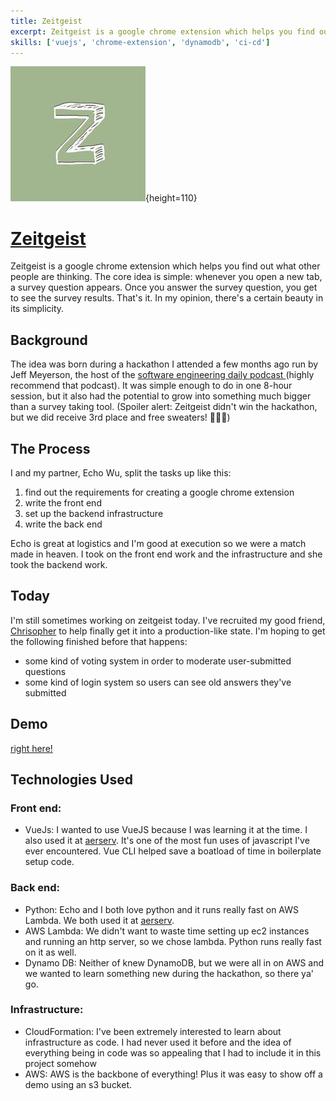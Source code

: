 ```yaml
---
title: Zeitgeist
excerpt: Zeitgeist is a google chrome extension which helps you find out what other people are thinking.
skills: ['vuejs', 'chrome-extension', 'dynamodb', 'ci-cd']
---
```


![zeitgeist](./images/zeitgeist.jpeg){height=110}

# [Zeitgeist](https://github.com/ZeitgeistOrg)

Zeitgeist is a google chrome extension which helps you find out what other people are thinking. The core idea is simple: whenever you open a new tab, a survey question appears. Once you answer the survey question, you get to see the survey results. That's it. In my opinion, there's a certain beauty in its simplicity.

## Background

The idea was born during a hackathon I attended a few months ago run by Jeff Meyerson, the host of the [software engineering daily podcast ](https://softwareengineeringdaily.com/category/all-episodes/exclusive-content/Podcast/)(highly recommend that podcast). It was simple enough to do in one 8-hour session, but it also had the potential to grow into something much bigger than a survey taking tool. (Spoiler alert: Zeitgeist didn't win the hackathon, but we did receive 3rd place and free sweaters! :coat::coat::coat:)

## The Process

I and my partner, Echo Wu, split the tasks up like this:

1. find out the requirements for creating a google chrome extension
2. write the front end 
3. set up the backend infrastructure
4. write the back end 

Echo is great at logistics and I'm good at execution so we were a match made in heaven. I took on the front end work and the infrastructure and she took the backend work.

## Today

I'm still sometimes working on zeitgeist today. I've recruited my good friend, [Chrisopher](http://www.chris-squared.xyz/) to help finally get it into a production-like state. I'm hoping to get the following finished before that happens:

* some kind of voting system in order to moderate user-submitted questions
* some kind of login system so users can see old answers they've submitted

## Demo

[right here!](/under-construction)

## Technologies Used

### Front end: 

* VueJs: I wanted to use VueJS because I was learning it at the time. I also used it at [aerserv](/portfolio/aerserv). It's one of the most fun uses of javascript I've ever encountered. Vue CLI helped save a boatload of time in boilerplate setup code.

### Back end: 

* Python: Echo and I both love python and it runs really fast on AWS Lambda. We both used it at [aerserv](/portfolio/aerserv).
* AWS Lambda: We didn't want to waste time setting up ec2 instances and running an http server, so we chose lambda. Python runs really fast on it as well.
* Dynamo DB: Neither of knew DynamoDB, but we were all in on AWS and we wanted to learn something new during the hackathon, so there ya' go.

### Infrastructure: 

* CloudFormation: I've been extremely interested to learn about infrastructure as code. I had never used it before and the idea of everything being in code was so appealing that I had to include it in this project somehow
* AWS: AWS is the backbone of everything! Plus it was easy to show off a demo using an s3 bucket.

